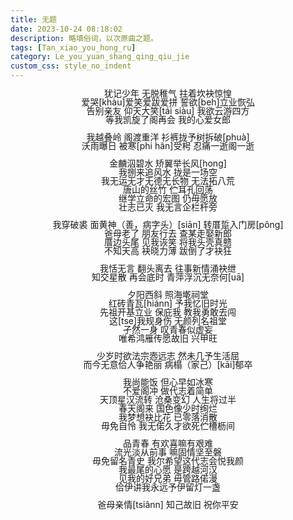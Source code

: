 ```yaml
---
title: 无题
date: 2023-10-24 08:18:02
description: 略填俗词，以次原曲之题。
tags: [Tan_xiao_you_hong_ru]
category: Le_you_yuan_shang_qing_qiu_jie
custom_css: style_no_indent
---
```

<style>
	p{
		text-indent: 0em;
		text-align: center;
		padding: 0em 0em;
		margin: 0em 0em;
		line-height: 1em;
	}
	div{
		text-indent: 0em;
	}
</style>

犹记少年 无脱稚气 拄着坎袂惊惶

爱哭\[khàu\]爱笑爱跋爱拼 誓欲\[beh\]立业恢弘

告别亲友 仰天大笑\[tái siàu\] 我欲云游四方

等我凯旋了阁再会 我的心爱女郎

<p><br /></p>

我越叠岭 阁渡重洋 衫裤拢予树拆破\[phuà\]

沃雨曝日 被寒\[phi hân\]受枵 忍痛一逝阁一逝

<p><br /></p>

金麟泅碧水 矫翼举长风\[hong\]

我捌来追风水 拢是一场空

我无运无才无德无长物 无法拓八荒

唐山的丝竹 伫耳孔回荡

继学立命的宏图 仍毋愿放

壮志已灭 我无言企栏杆旁

<p><br /></p>

我穿破裘 面黄神（善，病字头）\[siān\] 转厝踅入门房\[pông\]

爸母老了 朋友行去 查某走娶新郎

厝边头尾 见我诙笑 将我头壳真戆

不知天高 袂晓力薄 跋倒了才袂狂

<p><br /></p>

我恬无言 翻头离去 往事新情涌袂绁

知交星散 再会底时 青萍浮沉无奈何\[uā\]

<p><br /></p>

夕阳西斜 照海墘祠堂

红砖青瓦\[hiánn\] 予我忆旧时光

先祖开基立业 保庇我 教我勇敢去闯

这\[tse\]我规身伤 无颜列名祖堂

孑然一身 叹青春似虚妄

唯希鸿雁传愿故旧 兴甲旺

<p><br /></p>

少岁时欲法宗悫远志 然未几予生活屈

而今无意佮人争艳丽 病榻（家己）\[kāi\]郁卒

<p><br /></p>

我尚能饭 但心早如冰寒

不爱阁冲 做代志着简单

天顶星汉流转 沧桑变幻 人生将过半

春天阁来 国色像少时绚烂

我梦想袂比花 已零落消散

毋免自怜 我无偌久才欲死伫槽枥间

<p><br /></p>

品青春 有欢喜嘛有艰难

流光淡从前事 嘛固情坚至磐

毋免留名青史 我尔希望这代志会悦我颜

我最尾的心愿 是跨越河汉

见我的好兄弟 毋管路偌漫

佮伊讲我永远予伊留灯一盏

<p><br /></p>

爸母亲情\[tsiânn\] 知己故旧 祝你平安
